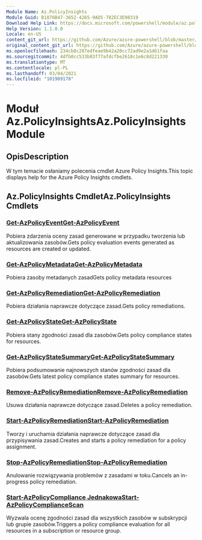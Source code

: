```yaml
---
Module Name: Az.PolicyInsights
Module Guid: B1876B47-3652-4265-9AD5-782EC3E98319
Download Help Link: https://docs.microsoft.com/powershell/module/az.policyinsights
Help Version: 1.1.0.0
Locale: en-US
content_git_url: https://github.com/Azure/azure-powershell/blob/master/src/PolicyInsights/PolicyInsights/help/Az.PolicyInsights.md
original_content_git_url: https://github.com/Azure/azure-powershell/blob/master/src/PolicyInsights/PolicyInsights/help/Az.PolicyInsights.md
ms.openlocfilehash: 234cb8c287edfeae9b42a20cc72ad9e2a1d61faa
ms.sourcegitcommit: 4dfb0cc533b83f77afdcfbe2618c1e6c8d221330
ms.translationtype: MT
ms.contentlocale: pl-PL
ms.lasthandoff: 03/04/2021
ms.locfileid: "101989178"
---
```

# <span data-ttu-id="b13c4-101">Moduł Az.PolicyInsights</span><span class="sxs-lookup"><span data-stu-id="b13c4-101">Az.PolicyInsights Module</span></span>
## <span data-ttu-id="b13c4-102">Opis</span><span class="sxs-lookup"><span data-stu-id="b13c4-102">Description</span></span>
<span data-ttu-id="b13c4-103">W tym temacie osłaniamy polecenia cmdlet Azure Policy Insights.</span><span class="sxs-lookup"><span data-stu-id="b13c4-103">This topic displays help for the Azure Policy Insights cmdlets.</span></span>

## <span data-ttu-id="b13c4-104">Az.PolicyInsights Cmdlet</span><span class="sxs-lookup"><span data-stu-id="b13c4-104">Az.PolicyInsights Cmdlets</span></span>
### [<span data-ttu-id="b13c4-105">Get-AzPolicyEvent</span><span class="sxs-lookup"><span data-stu-id="b13c4-105">Get-AzPolicyEvent</span></span>](Get-AzPolicyEvent.md)
<span data-ttu-id="b13c4-106">Pobiera zdarzenia oceny zasad generowane w przypadku tworzenia lub aktualizowania zasobów.</span><span class="sxs-lookup"><span data-stu-id="b13c4-106">Gets policy evaluation events generated as resources are created or updated.</span></span>

### [<span data-ttu-id="b13c4-107">Get-AzPolicyMetadata</span><span class="sxs-lookup"><span data-stu-id="b13c4-107">Get-AzPolicyMetadata</span></span>](Get-AzPolicyMetadata.md)
<span data-ttu-id="b13c4-108">Pobiera zasoby metadanych zasad</span><span class="sxs-lookup"><span data-stu-id="b13c4-108">Gets policy metadata resources</span></span>

### [<span data-ttu-id="b13c4-109">Get-AzPolicyRemediation</span><span class="sxs-lookup"><span data-stu-id="b13c4-109">Get-AzPolicyRemediation</span></span>](Get-AzPolicyRemediation.md)
<span data-ttu-id="b13c4-110">Pobiera działania naprawcze dotyczące zasad.</span><span class="sxs-lookup"><span data-stu-id="b13c4-110">Gets policy remediations.</span></span>

### [<span data-ttu-id="b13c4-111">Get-AzPolicyState</span><span class="sxs-lookup"><span data-stu-id="b13c4-111">Get-AzPolicyState</span></span>](Get-AzPolicyState.md)
<span data-ttu-id="b13c4-112">Pobiera stany zgodności zasad dla zasobów.</span><span class="sxs-lookup"><span data-stu-id="b13c4-112">Gets policy compliance states for resources.</span></span>

### [<span data-ttu-id="b13c4-113">Get-AzPolicyStateSummary</span><span class="sxs-lookup"><span data-stu-id="b13c4-113">Get-AzPolicyStateSummary</span></span>](Get-AzPolicyStateSummary.md)
<span data-ttu-id="b13c4-114">Pobiera podsumowanie najnowszych stanów zgodności zasad dla zasobów.</span><span class="sxs-lookup"><span data-stu-id="b13c4-114">Gets latest policy compliance states summary for resources.</span></span>

### [<span data-ttu-id="b13c4-115">Remove-AzPolicyRemediation</span><span class="sxs-lookup"><span data-stu-id="b13c4-115">Remove-AzPolicyRemediation</span></span>](Remove-AzPolicyRemediation.md)
<span data-ttu-id="b13c4-116">Usuwa działania naprawcze dotyczące zasad.</span><span class="sxs-lookup"><span data-stu-id="b13c4-116">Deletes a policy remediation.</span></span>

### [<span data-ttu-id="b13c4-117">Start-AzPolicyRemediation</span><span class="sxs-lookup"><span data-stu-id="b13c4-117">Start-AzPolicyRemediation</span></span>](Start-AzPolicyRemediation.md)
<span data-ttu-id="b13c4-118">Tworzy i uruchamia działania naprawcze dotyczące zasad dla przypisywania zasad.</span><span class="sxs-lookup"><span data-stu-id="b13c4-118">Creates and starts a policy remediation for a policy assignment.</span></span>

### [<span data-ttu-id="b13c4-119">Stop-AzPolicyRemediation</span><span class="sxs-lookup"><span data-stu-id="b13c4-119">Stop-AzPolicyRemediation</span></span>](Stop-AzPolicyRemediation.md)
<span data-ttu-id="b13c4-120">Anulowanie rozwiązywania problemów z zasadami w toku.</span><span class="sxs-lookup"><span data-stu-id="b13c4-120">Cancels an in-progress policy remediation.</span></span>

### [<span data-ttu-id="b13c4-121">Start-AzPolicyCompliance Jednakowa</span><span class="sxs-lookup"><span data-stu-id="b13c4-121">Start-AzPolicyComplianceScan</span></span>](Start-AzPolicyComplianceScan.md)
<span data-ttu-id="b13c4-122">Wyzwala ocenę zgodności zasad dla wszystkich zasobów w subskrypcji lub grupie zasobów.</span><span class="sxs-lookup"><span data-stu-id="b13c4-122">Triggers a policy compliance evaluation for all resources in a subscription or resource group.</span></span>

